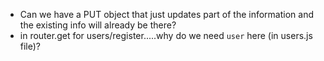 - Can we have a PUT object that just updates part of the information and the existing info will already be there?
- in router.get for users/register.....why do we need `user` here (in users.js file)?
